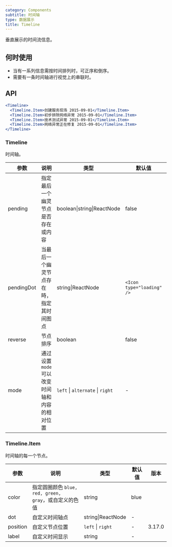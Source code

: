 ```yaml
---
category: Components
subtitle: 时间轴
type: 数据展示
title: Timeline
---
```


垂直展示的时间流信息。

## 何时使用

- 当有一系列信息需按时间排列时，可正序和倒序。
- 需要有一条时间轴进行视觉上的串联时。

## API

```jsx
<Timeline>
  <Timeline.Item>创建服务现场 2015-09-01</Timeline.Item>
  <Timeline.Item>初步排除网络异常 2015-09-01</Timeline.Item>
  <Timeline.Item>技术测试异常 2015-09-01</Timeline.Item>
  <Timeline.Item>网络异常正在修复 2015-09-01</Timeline.Item>
</Timeline>
```

### Timeline

时间轴。

| 参数 | 说明 | 类型 | 默认值 | 版本 |
| --- | --- | --- | --- | --- |
| pending | 指定最后一个幽灵节点是否存在或内容 | boolean\|string\|ReactNode | false |  |
| pendingDot | 当最后一个幽灵节点存在時，指定其时间图点 | string\|ReactNode | `<Icon type="loading" />` | 3.3.0 |
| reverse | 节点排序 | boolean | false | 3.5.0 |
| mode | 通过设置 `mode` 可以改变时间轴和内容的相对位置 | `left` \| `alternate` \| `right` | - | 3.8.0 |

### Timeline.Item

时间轴的每一个节点。

| 参数 | 说明 | 类型 | 默认值 | 版本 |
| --- | --- | --- | --- | --- |
| color | 指定圆圈颜色 `blue, red, green, gray`，或自定义的色值 | string | blue |  |
| dot | 自定义时间轴点 | string\|ReactNode | - |  |
| position | 自定义节点位置 | `left` \| `right` | - | 3.17.0 |
| label | 自定义时间显示 | string | - |  |
